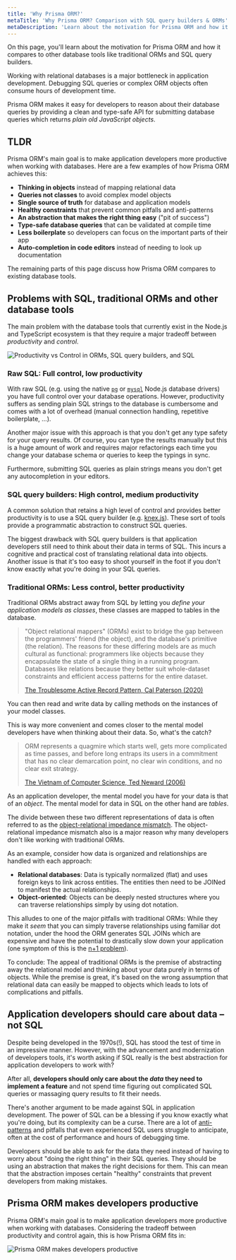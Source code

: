 ```yaml
---
title: 'Why Prisma ORM?'
metaTitle: 'Why Prisma ORM? Comparison with SQL query builders & ORMs'
metaDescription: 'Learn about the motivation for Prisma ORM and how it compares to other Node.js and TypeScript database tools like ORMs and SQL query builders.'
---
```


<!-- TopBlock -->

On this page, you'll learn about the motivation for Prisma ORM and how it compares to other database tools like traditional ORMs and SQL query builders.

Working with relational databases is a major bottleneck in application development. Debugging SQL queries or complex ORM objects often consume hours of development time.

Prisma ORM makes it easy for developers to reason about their database queries by providing a clean and type-safe API for submitting database queries which returns _plain old JavaScript objects_.

## TLDR

Prisma ORM's main goal is to make application developers more productive when working with databases. Here are a few examples of how Prisma ORM achieves this:

- **Thinking in objects** instead of mapping relational data
- **Queries not classes** to avoid complex model objects
- **Single source of truth** for database and application models
- **Healthy constraints** that prevent common pitfalls and anti-patterns
- **An abstraction that makes the right thing easy** ("pit of success")
- **Type-safe database queries** that can be validated at compile time
- **Less boilerplate** so developers can focus on the important parts of their app
- **Auto-completion in code editors** instead of needing to look up documentation

The remaining parts of this page discuss how Prisma ORM compares to existing database tools.

## Problems with SQL, traditional ORMs and other database tools

The main problem with the database tools that currently exist in the Node.js and TypeScript ecosystem is that they require a major tradeoff between _productivity_ and _control_.

![Productivity vs Control in ORMs, SQL query builders, and SQL](./node-js-db-tools-tradeoffs.png)

### Raw SQL: Full control, low productivity

With raw SQL (e.g. using the native [`pg`](https://node-postgres.com/) or [`mysql`](https://github.com/mysqljs/mysql) Node.js database drivers) you have full control over your database operations. However, productivity suffers as sending plain SQL strings to the database is cumbersome and comes with a lot of overhead (manual connection handling, repetitive boilerplate, ...).

Another major issue with this approach is that you don't get any type safety for your query results. Of course, you can type the results manually but this is a huge amount of work and requires major refactorings each time you change your database schema or queries to keep the typings in sync.

Furthermore, submitting SQL queries as plain strings means you don't get any autocompletion in your editors.

### SQL query builders: High control, medium productivity

A common solution that retains a high level of control and provides better productivity is to use a SQL query builder (e.g. [knex.js](https://knexjs.org/)). These sort of tools provide a programmatic abstraction to construct SQL queries.

The biggest drawback with SQL query builders is that application developers still need to think about their data in terms of SQL. This incurs a cognitive and practical cost of translating relational data into objects. Another issue is that it's too easy to shoot yourself in the foot if you don't know exactly what you're doing in your SQL queries.

### Traditional ORMs: Less control, better productivity

Traditional ORMs abstract away from SQL by letting you _define your application models as classes_, these classes are mapped to tables in the database.

> "Object relational mappers" (ORMs) exist to bridge the gap between the programmers' friend (the object), and the database's primitive (the relation). The reasons for these differing models are as much cultural as functional: programmers like objects because they encapsulate the state of a single thing in a running program. Databases like relations because they better suit whole-dataset constraints and efficient access patterns for the entire dataset.
>
> [The Troublesome Active Record Pattern, Cal Paterson (2020)](https://calpaterson.com/activerecord.html)

You can then read and write data by calling methods on the instances of your model classes.

This is way more convenient and comes closer to the mental model developers have when thinking about their data. So, what's the catch?

> ORM represents a quagmire which starts well, gets more complicated as time passes, and before long entraps its users in a commitment that has no clear demarcation point, no clear win conditions, and no clear exit strategy.
>
> [The Vietnam of Computer Science, Ted Neward (2006)](https://blog.codinghorror.com/object-relational-mapping-is-the-vietnam-of-computer-science/)

As an application developer, the mental model you have for your data is that of an _object_. The mental model for data in SQL on the other hand are _tables_.

The divide between these two different representations of data is often referred to as the [object-relational impedance mismatch](https://en.wikipedia.org/wiki/Object-relational_impedance_mismatch). The object-relational impedance mismatch also is a major reason why many developers don't like working with traditional ORMs.

As an example, consider how data is organized and relationships are handled with each approach:

- **Relational databases**: Data is typically normalized (flat) and uses foreign keys to link across entities. The entities then need to be JOINed to manifest the actual relationships.
- **Object-oriented**: Objects can be deeply nested structures where you can traverse relationships simply by using dot notation.

This alludes to one of the major pitfalls with traditional ORMs: While they make it _seem_ that you can simply traverse relationships using familiar dot notation, under the hood the ORM generates SQL JOINs which are expensive and have the potential to drastically slow down your application (one symptom of this is the [n+1 problem](https://stackoverflow.com/questions/97197/what-is-the-n1-selects-problem-in-orm-object-relational-mapping)).

To conclude: The appeal of traditional ORMs is the premise of abstracting away the relational model and thinking about your data purely in terms of objects. While the premise is great, it's based on the wrong assumption that relational data can easily be mapped to objects which leads to lots of complications and pitfalls.

## Application developers should care about data – not SQL

Despite being developed in the 1970s(!), SQL has stood the test of time in an impressive manner. However, with the advancement and modernization of developers tools, it's worth asking if SQL really is the best abstraction for application developers to work with?

After all, **developers should only care about the _data_ they need to implement a feature** and not spend time figuring out complicated SQL queries or massaging query results to fit their needs.

There's another argument to be made against SQL in application development. The power of SQL can be a blessing if you know exactly what you're doing, but its complexity can be a curse. There are a lot of [anti-patterns](https://www.slideshare.net/billkarwin/sql-antipatterns-strike-back) and pitfalls that even experienced SQL users struggle to anticipate, often at the cost of performance and hours of debugging time.

Developers should be able to ask for the data they need instead of having to worry about "doing the right thing" in their SQL queries. They should be using an abstraction that makes the right decisions for them. This can mean that the abstraction imposes certain "healthy" constraints that prevent developers from making mistakes.

## Prisma ORM makes developers productive

Prisma ORM's main goal is to make application developers more productive when working with databases. Considering the tradeoff between productivity and control again, this is how Prisma ORM fits in:

![Prisma ORM makes developers productive](./prisma-makes-devs-productive.png)
